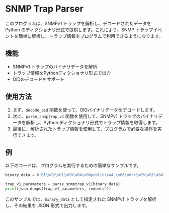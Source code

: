 # SNMP Trap Parser

このプログラムは、SNMPv1 トラップを解析し、デコードされたデータを Python のディクショナリ形式で提供します。これにより、SNMP トラップイベントを簡単に解析し、トラップ情報をプログラムで利用できるようになります。

## 機能

- SNMPv1 トラップのバイナリデータを解析
- トラップ情報をPythonディクショナリ形式で出力
- OIDのデコードをサポート

## 使用方法

1. まず、`decode_oid` 関数を使って、OIDバイナリデータをデコードします。
2. 次に、`parse_snmptrap_v1` 関数を使用して、SNMPv1 トラップのバイナリデータを解析し、Python ディクショナリ形式でトラップ情報を取得します。
3. 最後に、解析されたトラップ情報を使用して、プログラムで必要な操作を実行できます。

## 例

以下のコードは、プログラムを実行するための簡単なサンプルです。

```python
binary_data = b'0l\x02\x01\x00\x04\x06public\xa4_\x06\x0c+\x06\x01\x04\x01\xbf\x08\xce\x0f\x00\x02#@\x04\x7f\x00\x00\x01\x02\x01\x00\x02\x02\x03\xe7C\x04\x06a\xcb\x8f0<0\x19\x06\x10+\x06\x01\x04\x01\xbf\x08\xce\x0f\x00\x02#\x00\x87g\x01\x04\x05123450\x1f\x06\x10+\x06\x01\x04\x01\xbf\x08\xce\x0f\x00\x02#\x00\x87g\x02\x04\x0bHello World'

trap_v1_parameters = parse_snmptrap_v1(binary_data)
print(json.dumps(trap_v1_parameters, indent=2))
```

このサンプルでは、`binary_data` として指定された SNMPv1 トラップを解析し、その結果を JSON 形式で出力します。